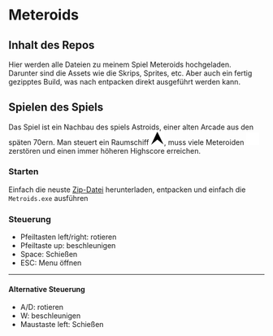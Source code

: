 # Meteroids

## Inhalt des Repos
Hier werden alle Dateien zu meinem Spiel Meteroids hochgeladen.  
Darunter sind die Assets wie die Skrips, Sprites, etc. Aber auch ein fertig gezipptes Build, was nach entpacken direkt ausgeführt werden kann.

## Spielen des Spiels
Das Spiel ist ein Nachbau des spiels Astroids, einer alten Arcade aus den späten 70ern. Man steuert ein Raumschiff <img alt="Astroid Icon" width="26px" src="https://github.com/StellarByteStudios/Meteroids/blob/main/Assets/Sprites%20%26%20Materials/Ship%20Black.png" />, muss viele Meteroiden <img alt="Astroid Icon" width="26px" src="https://github.com/StellarByteStudios/Meteroids/blob/main/Assets/Sprites%20%26%20Materials/Meteorid%201.png" /> zerstören und einen immer höheren Highscore erreichen.

### Starten
Einfach die neuste [Zip-Datei][lastBuild] herunterladen, entpacken und einfach die `Metroids.exe` ausführen
### Steuerung
- Pfeiltasten left/right: rotieren
- Pfeiltaste up: beschleunigen
- Space: Schießen
- ESC: Menu öffnen
---
#### Alternative Steuerung
- A/D: rotieren
- W: beschleunigen
- Maustaste left: Schießen





[lastBuild]: https://github.com/StellarByteStudios/Meteroids/blob/main/Fertige%20Builds/Meteroids%20(Release%201.2.1%20Bugfixing%20%5BSettingsSaving%5D).zip